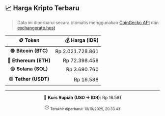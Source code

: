 

<!-- HARGA_KRIPTO -->
## 📈 Harga Kripto Terbaru

> Data ini diperbarui secara otomatis menggunakan [CoinGecko API](https://www.coingecko.com/) dan [exchangerate.host](https://exchangerate.host/)

<div align="center">

| 🪙 Token | 💰 Harga (IDR) |
|:------:|---------------:|
| 🟠 **Bitcoin (BTC)**   | Rp 2.021.728.861 |
| 🔵 **Ethereum (ETH)**  | Rp 72.398.458 |
| 🟣 **Solana (SOL)**    | Rp 3.690.760 |
| 🟢 **Tether (USDT)**   | Rp 16.588 |

---

💱 **Kurs Rupiah (USD → IDR)**: Rp 16.581

🕒 <sub>Terakhir diperbarui: 10/10/2025, 20.33.43</sub>

</div>
<!-- /HARGA_KRIPTO -->
